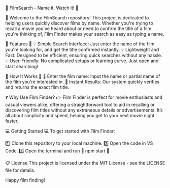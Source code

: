 :movie_camera: FilmSearch - Name it, Watch it! :movie_camera:

:mega: Welcome to the FilmSearch repository! This project is dedicated to helping users quickly discover films by name. Whether you're trying to recall a movie you've heard about or need to confirm the title of a film you're thinking of, Film Finder makes your search as easy as typing a name.


:key: Features :key:
:bulb: Simple Search Interface: Just enter the name of the film you're looking for, and get the title confirmed instantly.
:bulb: Lightweight and Fast: Designed to be efficient, ensuring quick searches without any hassle.
:bulb: User-Friendly: No complicated setups or learning curve. Just open and start searching!


:wrench: How It Works :wrench:
:pushpin: Enter the film name: Input the name or partial name of the film you're interested in.
:pushpin: Instant Results: Our system quickly verifies and returns the exact film title.


:question: Why Use Film Finder?
:point_right: Film Finder is perfect for movie enthusiasts and casual viewers alike, offering a straightforward tool to aid in recalling or discovering film titles without any extraneous details or advertisements. It’s all about simplicity and speed, helping you get to your next movie night faster.


:computer: Getting Started :computer:
To get started with Film Finder:

:one: Clone this repository to your local machine.
:two: Open the code in VS Code.
:three: Open the terminal and run :small_blue_diamond: npm start :small_blue_diamond:

:clipboard: License
This project is licensed under the MIT License - see the LICENSE file for details.

Happy film finding!
